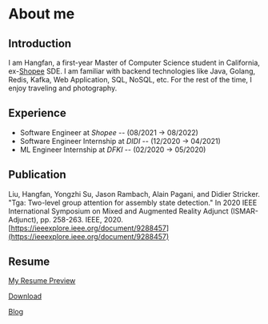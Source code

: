 # About me

## Introduction

I am Hangfan, a first-year Master of Computer Science student in California, ex-[Shopee](http://www.shopee.com) SDE. I am familiar with backend technologies like Java, Golang, Redis, Kafka, Web Application, SQL, NoSQL, etc. For the rest of the time, I enjoy traveling and photography.

## Experience

- Software Engineer at *Shopee* -- (08/2021 → 08/2022)
- Software Engineer Internship at *DIDI* --  (12/2020 → 04/2021)
- ML Engineer Internship at *DFKI* --  (02/2020 → 05/2020)

## Publication

Liu, Hangfan, Yongzhi Su, Jason Rambach, Alain Pagani, and Didier Stricker. "Tga: Two-level group attention for assembly state detection." In 2020 IEEE International Symposium on Mixed and Augmented Reality Adjunct (ISMAR-Adjunct), pp. 258-263. IEEE, 2020. [https://ieeexplore.ieee.org/document/9288457](https://ieeexplore.ieee.org/document/9288457)

## Resume
[My Resume Preview](https://github.com/liuhangfan/Resume/blob/main/Hangfan_Liu_Software_Engineer.pdf)

[Download](https://github.com/liuhangfan/Resume/raw/main/Hangfan_Liu_Software_Engineer.pdf)

[Blog](https://liuhangfan.github.io/)